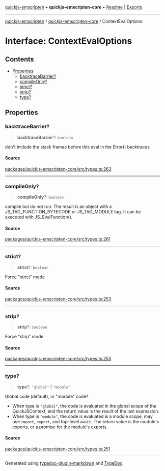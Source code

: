 [quickjs-emscripten](../../packages.md) • **quickjs-emscripten-core** • [Readme](../README.md) \| [Exports](../exports.md)

***

[quickjs-emscripten](../../packages.md) / [quickjs-emscripten-core](../exports.md) / ContextEvalOptions

# Interface: ContextEvalOptions

## Contents

- [Properties](ContextEvalOptions.md#properties)
  - [backtraceBarrier?](ContextEvalOptions.md#backtracebarrier)
  - [compileOnly?](ContextEvalOptions.md#compileonly)
  - [strict?](ContextEvalOptions.md#strict)
  - [strip?](ContextEvalOptions.md#strip)
  - [type?](ContextEvalOptions.md#type)

## Properties

### backtraceBarrier?

> **backtraceBarrier**?: `boolean`

don't include the stack frames before this eval in the Error() backtraces

#### Source

[packages/quickjs-emscripten-core/src/types.ts:263](https://github.com/justjake/quickjs-emscripten/blob/main/packages/quickjs-emscripten-core/src/types.ts#L263)

***

### compileOnly?

> **compileOnly**?: `boolean`

compile but do not run. The result is an object with a
JS_TAG_FUNCTION_BYTECODE or JS_TAG_MODULE tag. It can be executed
with JS_EvalFunction().

#### Source

[packages/quickjs-emscripten-core/src/types.ts:261](https://github.com/justjake/quickjs-emscripten/blob/main/packages/quickjs-emscripten-core/src/types.ts#L261)

***

### strict?

> **strict**?: `boolean`

Force "strict" mode

#### Source

[packages/quickjs-emscripten-core/src/types.ts:253](https://github.com/justjake/quickjs-emscripten/blob/main/packages/quickjs-emscripten-core/src/types.ts#L253)

***

### strip?

> **strip**?: `boolean`

Force "strip" mode

#### Source

[packages/quickjs-emscripten-core/src/types.ts:255](https://github.com/justjake/quickjs-emscripten/blob/main/packages/quickjs-emscripten-core/src/types.ts#L255)

***

### type?

> **type**?: `"global"` \| `"module"`

Global code (default), or "module" code?

- When type is `"global"`, the code is evaluated in the global scope of the QuickJSContext, and the return value is the result of the last expression.
- When type is `"module"`, the code is evaluated is a module scope, may use `import`, `export`, and top-level `await`. The return value is the module's exports, or a promise for the module's exports.

#### Source

[packages/quickjs-emscripten-core/src/types.ts:251](https://github.com/justjake/quickjs-emscripten/blob/main/packages/quickjs-emscripten-core/src/types.ts#L251)

***

Generated using [typedoc-plugin-markdown](https://www.npmjs.com/package/typedoc-plugin-markdown) and [TypeDoc](https://typedoc.org/)
